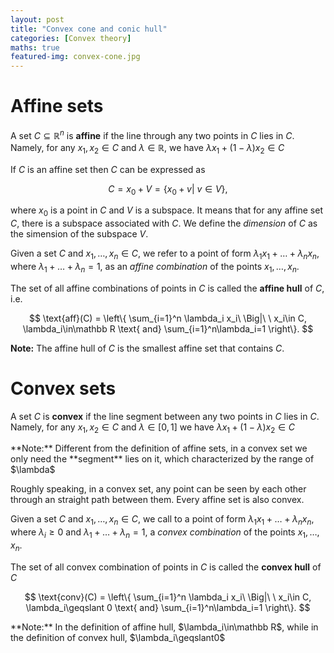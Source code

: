 ```yaml
---
layout: post
title: "Convex cone and conic hull"
categories: [Convex theory]
maths: true
featured-img: convex-cone.jpg
---
```

# Affine sets

A set $C\subseteq\mathbb R^n$ is **affine** if the line through any two points in $C$ lies in $C$. Namely, for any $x_1, x_2\in C$ and $\lambda\in\mathbb R$, we have $\lambda x_1+(1-\lambda)x_2\in C$

If $C$ is an affine set then $C$ can be expressed as

$$
C = x_0 + V=\{x_0+v|\ v\in V\}, 
$$ 

where $x_0$ is a point in $C$ and $V$ is a subspace. It means that for any affine set $C$, there is a subspace associated with $C$. We define the *dimension* of $C$ as the simension of the subspace $V$.

Given a set $C$ and $x_1,\ldots,x_n\in C$, we refer to a point of form $\lambda_1x_1  + \ldots + \lambda_n x_n$, where $\lambda_1+\ldots + \lambda_n=1$, as an *affine combination* of the points $x_1,\ldots,x_n$.

The set of all affine combinations of points in $C$ is called the **affine hull** of $C$, i.e.

$$
\text{aff}(C) = \left\{ \sum_{i=1}^n \lambda_i x_i\ \Big|\ \ x_i\in C, \lambda_i\in\mathbb R \text{ and} \sum_{i=1}^n\lambda_i=1 \right\}.
$$

**Note:** The affine hull of $C$ is the smallest affine set that contains $C$.

# Convex sets

A set $C$ is **convex** if the line segment between any two points in $C$ lies in $C$. Namely, for any $x_1, x_2\in C$ and $\lambda\in\mathbb [0,1]$ we have $\lambda x_1+(1-\lambda)x_2\in C$
<div class="alert note" markdown="1">
**Note:** Different from the definition of affine sets, in a convex set we only need the **segment** lies on it, which characterized by the range of $\lambda$
</div>

Roughly speaking, in a convex set, any point can be seen by each other through an straight path between them.
Every affine set is also convex.

Given a set $C$ and $x_1,\ldots,x_n\in C$, we call to a point of form $\lambda_1x_1  + \ldots + \lambda_n x_n$, where $\lambda_i\geqslant0$ and $\lambda_1+\ldots + \lambda_n=1$, a *convex combination* of the points $x_1,\ldots,x_n$.

The set of all convex combination of points in $C$ is called the **convex hull** of $C$

$$
\text{conv}(C) = \left\{ \sum_{i=1}^n \lambda_i x_i\ \Big|\ \ x_i\in C, \lambda_i\geqslant 0 \text{ and} \sum_{i=1}^n\lambda_i=1 \right\}.
$$

<div class="alert note" markdown="1">
**Note:** In the definition of affine hull, $\lambda_i\in\mathbb R$, while in the definition of convex hull, $\lambda_i\geqslant0$
</div>
